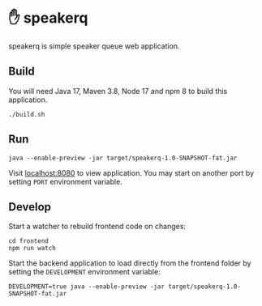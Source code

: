 # ✋ speakerq

speakerq is simple speaker queue web application. 

## Build

You will need Java 17, Maven 3.8, Node 17 and npm 8 to build this application.

```shell
./build.sh
```

## Run

```shell
java --enable-preview -jar target/speakerq-1.0-SNAPSHOT-fat.jar
```

Visit [localhost:8080](http://localhost:8080) to view application. You may start on another port by setting `PORT` environment variable.

## Develop

Start a watcher to rebuild frontend code on changes:
```shell
cd frontend
npm run watch
```

Start the backend application to load directly from the frontend folder by setting the `DEVELOPMENT` environment variable:
```shell
DEVELOPMENT=true java --enable-preview -jar target/speakerq-1.0-SNAPSHOT-fat.jar
```